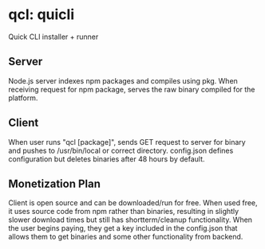 # qcl: quicli

Quick CLI installer + runner

## Server

Node.js server indexes npm packages and compiles using pkg. When receiving request for npm package, serves the raw binary compiled for the platform.

## Client

When user runs "qcl [package]", sends GET request to server for binary and pushes to /usr/bin/local or correct directory. config.json defines configuration but deletes binaries after 48 hours by default.

## Monetization Plan

Client is open source and can be downloaded/run for free. When used free, it uses source code from npm rather than binaries, resulting in slightly slower download times but still has shortterm/cleanup functionality. When the user begins paying, they get a key included in the config.json that allows them to get binaries and some other functionality from backend.
